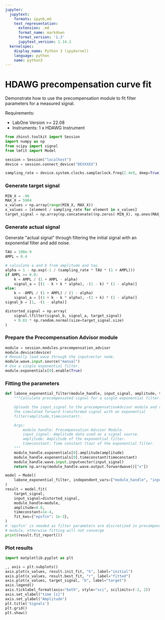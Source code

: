 ```yaml
---
jupyter:
  jupytext:
    formats: ipynb,md
    text_representation:
      extension: .md
      format_name: markdown
      format_version: '1.3'
      jupytext_version: 1.14.1
  kernelspec:
    display_name: Python 3 (ipykernel)
    language: python
    name: python3
---
```


# HDAWG precompensation curve fit

Demonstrate how to use the precompensation module to fit filter parameters for a
measured signal. 

Requirements:

* LabOne Version >= 22.08
* Instruments:
    1 x HDAWG Instrument

```python
from zhinst.toolkit import Session
import numpy as np
from scipy import signal
from lmfit import Model

session = Session("localhost")
device = session.connect_device("DEVXXXX")
```

```python
sampling_rate = device.system.clocks.sampleclock.freq(2.4e9, deep=True)
```

### Generate target signal

```python
MIN_X = -96
MAX_X = 5904
x_values = np.array(range(MIN_X, MAX_X))
x_values = [element / sampling_rate for element in x_values]
target_signal = np.array(np.concatenate((np.zeros(-MIN_X), np.ones(MAX_X))))
```

### Generate actual signal

Generate "actual signal" through filtering the initial signal with an
exponential filter and add noise.

```python
TAU = 100e-9
AMPL = 0.4

# calculate a and b from amplitude and tau
alpha = 1 - np.exp(-1 / (sampling_rate * TAU * (1 + AMPL)))
if AMPL >= 0.0:
    k = AMPL / (1 + AMPL - alpha)
    signal_a = [(1 - k + k * alpha), -(1 - k) * (1 - alpha)]
else:
    k = -AMPL / (1 + AMPL) / (1 - alpha)
    signal_a = [(1 + k - k * alpha), -(1 + k) * (1 - alpha)]
signal_b = [1, -(1 - alpha)]

distorted_signal = np.array(
    signal.lfilter(signal_b, signal_a, target_signal)
    + 0.01 * np.random.normal(size=target_signal.size)
)
```

### Prepare the Precompensation Advisor module


```python
module = session.modules.precompensation_advisor
module.device(device)
# Manually load wave through the inputvector node.
module.wave.input.source("manual")
# Use a single exponential filter.
module.exponentials[0].enable(True)
```

### Fitting the parameters

```python
def labone_exponential_filter(module_handle, input_signal, amplitude, timeconstant):
    """Calculate precompensated signal for a single exponential filter.

    Uploads the input_signal to the precompensationAdvisor module and returns
    the simulated forward transformed signal with an exponential
    filter(amplitude,timeconstant).

    Args:
        module_handle: Precompensation Advisor Module.
        input_signal: Amplitude data used as a signal source.
        amplitude: Amplitude of the exponential filter.
        timeconstant: Time constant (tau) of the exponential filter.
    """
    module_handle.exponentials[0].amplitude(amplitude)
    module_handle.exponentials[0].timeconstant(timeconstant)
    module_handle.wave.input.inputvector(input_signal)
    return np.array(module_handle.wave.output.forwardwave()["x"])

model = Model(
    labone_exponential_filter, independent_vars=["module_handle", "input_signal"]
)
result = model.fit(
    target_signal,
    input_signal=distorted_signal,
    module_handle=module,
    amplitude=0.0,
    timeconstant=1e-4,
    fit_kws={"epsfcn": 1e-3},
)
# 'epsfcn' is needed as filter parameters are discretized in precompensationAdvisor
# module, otherwise fitting will not converge
print(result.fit_report())
```

### Plot results

```python
import matplotlib.pyplot as plt

_, axis = plt.subplots()
axis.plot(x_values, result.init_fit, "k", label="initial")
axis.plot(x_values, result.best_fit, "r", label="fitted")
axis.plot(x_values, target_signal, "b", label="target")
axis.legend()
axis.ticklabel_format(axis="both", style="sci", scilimits=(-2, 2))
axis.set_xlabel("time [s]")
axis.set_ylabel("Amplitude")
plt.title('Signals')
plt.grid()
plt.show()
```
